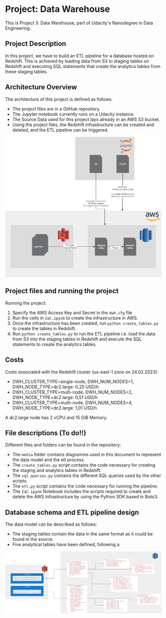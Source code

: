 # Project: Data Warehouse

This is Project 3: Data Warehouse, part of Udacity's Nanodegree in Data Engineering.

## Project Description

In this project, we have to build an ETL pipeline for a database hosted on Redshift. This is achieved by loading data from S3 to staging tables on Redshift and executing SQL statements that create the analytics tables from these staging tables.

## Architecture Overview

The architecture of this project is defined as follows.

- The project files are in a GitHub repository.
- The Jupyter notebook currently runs on a Udacity instance.
- The Source Data used for this project lays already in an AWS S3 bucket.
- Using the project files, the Redshift infrastructure can be created and deleted, and the ETL pipeline can be triggered. 

![Architecture Overview](/media/Project3_DataWarehouse-Architecture.drawio.png)


## Project files and running the project

Running the project:

1. Specify the AWS Access Key and Secret in the `dwh.cfg` file 
2. Run the cells in `IaC.ipynb` to create the infrastructure in AWS.
3. Once the infrastructure has been created, run `python create_tables.py` to create the tables in Redshift.
4. Run `python create_tables.py` to run the ETL pipeline i.e. load the data from S3 into the staging tables in Redshift and execute the SQL statements to create the analytics tables.

## Costs

Costs associated with the Redshift cluster (us-east-1 zone on 24.02.2023):
- DWH_CLUSTER_TYPE=single-node, DWH_NUM_NODES=1, DWH_NODE_TYPE=dc2.large: 0,25 USD/h
- DWH_CLUSTER_TYPE=multi-node, DWH_NUM_NODES=2, DWH_NODE_TYPE=dc2.large: 0,51 USD/h
- DWH_CLUSTER_TYPE=multi-node, DWH_NUM_NODES=4, DWH_NODE_TYPE=dc2.large: 1,01 USD/h

A dc2.large node has 2 vCPU and 15 GiB Memory.

## File descriptions (To do!!)

Different files and folders can be found in the repository:

- The `media` folder contains diagramms used in this document to represent the data model and the etl process.
- The `create_tables.py` script contains the code necessary for creating the staging and analytics tables in Redshift.
- The `sql_queries.py` contains the different SQL queries used by the other scripts.
- The `etl.py` script contains the code necessary for running the pipeline.
- The `IaC.ipynb` Notebook includes the scripts required to create and delete the AWS Infrastructure by using the Python SDK based in Boto3.

## Database schema and ETL pipeline design

The data model can be described as follows:

- The staging tables contain the data in the same format as it could be found in the source.
- Five analytical tables have been defined, following a 

![Data Model](/media/Project3_DataWarehouse-DataModel.drawio.png)
